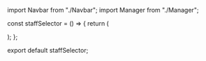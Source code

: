 import Navbar from "./Navbar";
import Manager from "./Manager";


const staffSelector = () => {
  return (
    <div>
      <Navbar />
      <Manager />
    </div>
  );
};


export default staffSelector;

